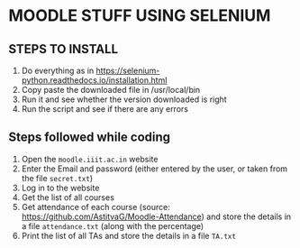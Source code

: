 # MOODLE STUFF USING SELENIUM

## STEPS TO INSTALL

1. Do everything as in <https://selenium-python.readthedocs.io/installation.html>
2. Copy paste the downloaded file in /usr/local/bin
3. Run it and see whether the version downloaded is right
4. Run the script and see if there are any errors

## Steps followed while coding

1. Open the `moodle.iiit.ac.in` website
2. Enter the Email and password (either entered by the user, or taken from the file `secret.txt`)
3. Log in to the website
4. Get the list of all courses
5. Get attendance of each course (source: <https://github.com/AstitvaG/Moodle-Attendance>) and store the details in a file `attendance.txt` (along with the percentage)
6. Print the list of all TAs and store the details in a file `TA.txt`
